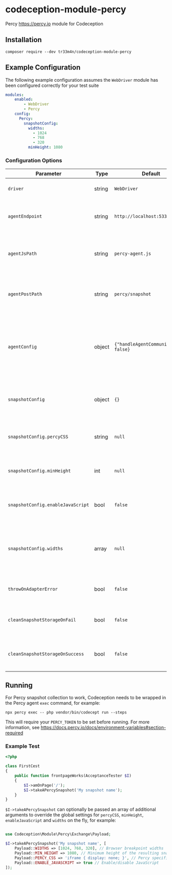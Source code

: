 # codeception-module-percy
Percy https://percy.io module for Codeception

## Installation
```shell script
composer require --dev tr33m4n/codeception-module-percy
```
## Example Configuration
The following example configuration assumes the `WebDriver` module has been configured correctly for your test suite
```yaml
modules:
    enabled:
        - WebDriver
        - Percy
    config:
      Percy:
        snapshotConfig:
          widths:
            - 1024
            - 768
            - 320
          minHeight: 1080
```
### Configuration Options
| Parameter                         | Type   | Default                               | Description                                                                                       |
| --------------------------------- | ------ | ------------------------------------- | ------------------------------------------------------------------------------------------------- |
| `driver`                          | string | `WebDriver`                           | Set an alternative driver                                                                         |
| `agentEndpoint`                   | string | `http://localhost:5338`               | The endpoint used for operations within the Percy agent                                           |
| `agentJsPath`                     | string | `percy-agent.js`                      | The path relative to the agent endpoint to retrieve the agent JS                                  |
| `agentPostPath`                   | string | `percy/snapshot`                      | The path relative to the agent endpoint to post a snapshot to                                     |
| `agentConfig`                     | object | `{"handleAgentCommunication": false}` | Additional configuration to pass the the `PercyAgent` class when initialised within Chrome driver |
| `snapshotConfig`                  | object | `{}`                                  | Additional configuration to pass to the "snapshot" functionality                                  |
| `snapshotConfig.percyCSS`         | string | `null`                                | Percy specific CSS to apply to the "snapshot"                                                     |
| `snapshotConfig.minHeight`        | int    | `null`                                | Minimum height of the resulting "snapshot" in pixels                                              |
| `snapshotConfig.enableJavaScript` | bool   | `false`                               | Enable JavaScript in the Percy rendering environment                                              |
| `snapshotConfig.widths`           | array  | `null`                                | An array of integers representing the browser widths at which you want to take snapshots          |
| `throwOnAdapterError`             | bool   | `false`                               | [debug] Throw exception on adapter error
| `cleanSnapshotStorageOnFail`      | bool   | `false`                               | [debug] Clean stored snapshot HTML after failure
| `cleanSnapshotStorageOnSuccess`   | bool   | `false`                               | [debug] Clean stored snapshot HTML after success

## Running
For Percy snapshot collection to work, Codeception needs to be wrapped in the Percy agent `exec` command, for example:
```shell script
npx percy exec -- php vendor/bin/codecept run --steps
```
This will require your `PERCY_TOKEN` to be set before running. For more information, see https://docs.percy.io/docs/environment-variables#section-required
### Example Test
```php
<?php

class FirstCest
{
    public function frontpageWorks(AcceptanceTester $I)
    {
        $I->amOnPage('/');
        $I->takeAPercySnapshot('My snapshot name');
    }
}
```
`$I->takeAPercySnapshot` can optionally be passed an array of additional arguments to override the global settings for `percyCSS`, `minHeight`, `enableJavaScript` and `widths` on the fly, for example:
```php

use Codeception\Module\Percy\Exchange\Payload;

$I->takeAPercySnapshot('My snapshot name', [
    Payload::WIDTHS => [1024, 768, 320], // Browser breakpoint widths
    Payload::MIN_HEIGHT => 1080, // Minimum height of the resulting snapshot
    Payload::PERCY_CSS => 'iframe { display: none; }', // Percy specific CSS
    Payload::ENABLE_JAVASCRIPT => true // Enable/disable JavaScript
]);
```
